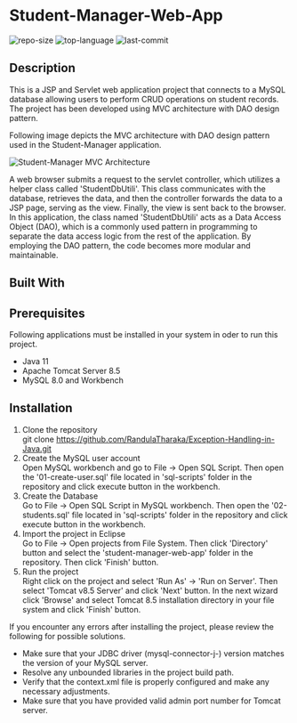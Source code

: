 # Student-Manager-Web-App
![repo-size](https://img.shields.io/github/repo-size/RandulaTharaka/Student-Manager-Web-App) 
![top-language](https://img.shields.io/github/languages/top/RandulaTharaka/Student-Manager-Web-App) 
![last-commit](https://img.shields.io/github/last-commit/RandulaTharaka/Student-Manager-Web-App) 

## Description
This is a JSP and Servlet web application project that connects to a MySQL database allowing users to perform CRUD operations on student records. The project has been developed using MVC architecture with DAO design pattern.

Following image depicts the MVC architecture with DAO design pattern used in the Student-Manager application. 

![Student-Manager MVC Architecture](https://github.com/RandulaTharaka/Student-Manager-Web-App/assets/60685092/2ab0e990-7d2b-4a50-889e-abbeb820c873)

A web browser submits a request to the servlet controller, which utilizes a helper class called 'StudentDbUtili'. This class communicates with the database, retrieves the data, and then the controller forwards the data to a JSP page, serving as the view. Finally, the view is sent back to the browser.
In this application, the class named 'StudentDbUtili' acts as a Data Access Object (DAO), which is a commonly used pattern in programming to separate the data access logic from the rest of the application. By employing the DAO pattern, the code becomes more modular and maintainable.

## Built With

## Prerequisites
Following applications must be installed in your system in oder to run this project.
- Java 11
- Apache Tomcat Server 8.5
- MySQL 8.0 and Workbench

## Installation 
1. Clone the repository<br>
   git clone https://github.com/RandulaTharaka/Exception-Handling-in-Java.git
2. Create the MySQL user account<br>
   Open MySQL workbench and go to File -> Open SQL Script. Then open the '01-create-user.sql' file located in 'sql-scripts' folder in the repository and click execute button in the workbench.
3. Create the Database<br>
   Go to File -> Open SQL Script in MySQL workbench. Then open the '02-students.sql' file located in 'sql-scripts' folder in the repository and click execute button in the workbench.
4. Import the project in Eclipse<br>
   Go to File -> Open projects from File System. Then click 'Directory' button and select the 'student-manager-web-app' folder in the repository. Then click 'Finish' button.
5. Run the project<br>
   Right click on the project and select 'Run As' -> 'Run on Server'. Then select 'Tomcat v8.5 Server' and click 'Next' button. In the next wizard click 'Browse' and select Tomcat 8.5 installation directory in your file system and click 'Finish' button.

If you encounter any errors after installing the project, please review the following for possible solutions.
   - Make sure that your JDBC driver (mysql-connector-j-) version matches the version of your MySQL server.
   - Resolve any unbounded libraries in the project build path.
   - Verify that the context.xml file is properly configured and make any necessary adjustments.
   - Make sure that you have provided valid admin port number for Tomcat server.
